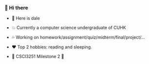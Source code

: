### 🙌 Hi there

- 👦 Here is dale
- 💥 Currently a computer science undergraduate of CUHK
- 💦 Working on homework/assignment/quiz/midterm/final/project/...
- ❤️ Top 2 hobbies: reading and sleeping.

- 🏃 CSCI3251 Milestone 2 🏃

